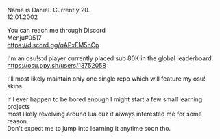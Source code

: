 Name is Daniel. Currently 20.  
12.01.2002  

You can reach me through Discord  
Menju#0517  
https://discord.gg/qAPxFM5nCp  

I'm an osu!std player currently placed sub 80K in the global leaderboard.  
https://osu.ppy.sh/users/13752058  

I'll most likely maintain only one single repo which will feature my osu! skins.  

If I ever happen to be bored enough I might start a few small learning projects  
most likely revolving around lua cuz it always interested me for some reason.  
Don't expect me to jump into learning it anytime soon tho.  
